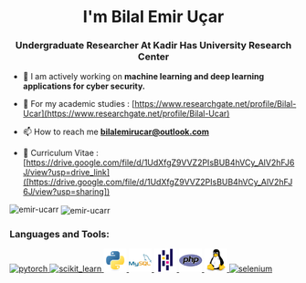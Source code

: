 
<h1 align="center">I'm Bilal Emir Uçar</h1>
<h3 align="center">Undergraduate Researcher At Kadir Has University Research Center</h3>

- 🔭 I am actively working on **machine learning and deep learning applications for cyber security.**
  
- 📝 For my academic studies : [https://www.researchgate.net/profile/Bilal-Ucar](https://www.researchgate.net/profile/Bilal-Ucar)

- 📫 How to reach me **bilalemirucar@outlook.com**

- 📄 Curriculum Vitae : [https://drive.google.com/file/d/1UdXfgZ9VVZ2PIsBUB4hVCy_AlV2hFJ6J/view?usp=drive_link]([https://drive.google.com/file/d/1UdXfgZ9VVZ2PIsBUB4hVCy_AlV2hFJ6J/view?usp=sharing])




<p><img align="left" src="https://github-readme-stats.vercel.app/api/top-langs?username=emir-ucarr&show_icons=true&locale=en&layout=compact&theme=dracula&hide_border=false" alt="emir-ucarr" /></p>

<p>&nbsp;<img align="center" src="https://github-readme-stats.vercel.app/api?username=emir-ucarr&show_icons=true&locale=en&title_color=0891b2&text_color=ffffff&icon_color=0891b2&bg_color=1c1917&hide_border=true&show_icons=true" alt="emir-ucarr" /></p>


<h3 align="left">Languages and Tools:</h3>
<p align="left">
  <a href="https://pytorch.org/" target="_blank" rel="noreferrer"> <img src="https://www.vectorlogo.zone/logos/pytorch/pytorch-icon.svg" alt="pytorch" width="40" height="40"/> </a> 
  <a href="https://scikit-learn.org/" target="_blank" rel="noreferrer"> <img src="https://upload.wikimedia.org/wikipedia/commons/0/05/Scikit_learn_logo_small.svg" alt="scikit_learn" width="40" height="40"/> </a> 
  <a href="https://www.python.org" target="_blank" rel="noreferrer"> <img src="https://raw.githubusercontent.com/devicons/devicon/master/icons/python/python-original.svg" alt="python" width="40" height="40"/> </a> 
  <a href="https://www.mysql.com/" target="_blank" rel="noreferrer"> <img src="https://raw.githubusercontent.com/devicons/devicon/master/icons/mysql/mysql-original-wordmark.svg" alt="mysql" width="40" height="40"/> </a> 
  <a href="https://pandas.pydata.org/" target="_blank" rel="noreferrer"> <img src="https://raw.githubusercontent.com/devicons/devicon/2ae2a900d2f041da66e950e4d48052658d850630/icons/pandas/pandas-original.svg" alt="pandas" width="40" height="40"/> </a> 
  <a href="https://www.php.net" target="_blank" rel="noreferrer"> <img src="https://raw.githubusercontent.com/devicons/devicon/master/icons/php/php-original.svg" alt="php" width="40" height="40"/> </a>
 <a href="https://www.linux.org/" target="_blank" rel="noreferrer"> <img src="https://raw.githubusercontent.com/devicons/devicon/master/icons/linux/linux-original.svg" alt="linux" width="40" height="40"/> </a> 
  <a href="https://www.selenium.dev" target="_blank" rel="noreferrer"> <img src="https://raw.githubusercontent.com/detain/svg-logos/780f25886640cef088af994181646db2f6b1a3f8/svg/selenium-logo.svg" alt="selenium" width="40" height="40"/> </a> </p>
